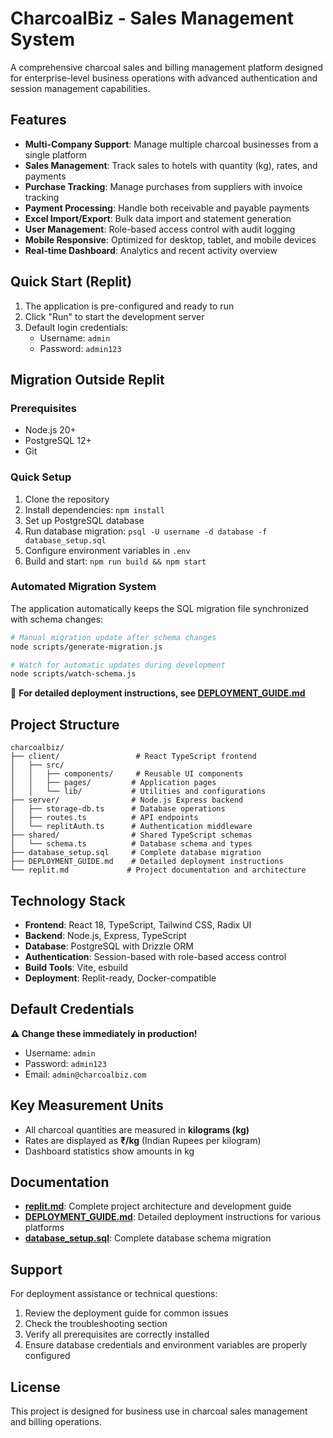 # CharcoalBiz - Sales Management System

A comprehensive charcoal sales and billing management platform designed for enterprise-level business operations with advanced authentication and session management capabilities.

## Features

- **Multi-Company Support**: Manage multiple charcoal businesses from a single platform
- **Sales Management**: Track sales to hotels with quantity (kg), rates, and payments
- **Purchase Tracking**: Manage purchases from suppliers with invoice tracking
- **Payment Processing**: Handle both receivable and payable payments
- **Excel Import/Export**: Bulk data import and statement generation
- **User Management**: Role-based access control with audit logging
- **Mobile Responsive**: Optimized for desktop, tablet, and mobile devices
- **Real-time Dashboard**: Analytics and recent activity overview

## Quick Start (Replit)

1. The application is pre-configured and ready to run
2. Click "Run" to start the development server
3. Default login credentials:
   - Username: `admin`
   - Password: `admin123`

## Migration Outside Replit

### Prerequisites
- Node.js 20+
- PostgreSQL 12+
- Git

### Quick Setup
1. Clone the repository
2. Install dependencies: `npm install`
3. Set up PostgreSQL database
4. Run database migration: `psql -U username -d database -f database_setup.sql`
5. Configure environment variables in `.env`
6. Build and start: `npm run build && npm start`

### Automated Migration System
The application automatically keeps the SQL migration file synchronized with schema changes:

```bash
# Manual migration update after schema changes
node scripts/generate-migration.js

# Watch for automatic updates during development
node scripts/watch-schema.js
```

📖 **For detailed deployment instructions, see [DEPLOYMENT_GUIDE.md](./DEPLOYMENT_GUIDE.md)**

## Project Structure

```
charcoalbiz/
├── client/                 # React TypeScript frontend
│   ├── src/
│   │   ├── components/     # Reusable UI components
│   │   ├── pages/         # Application pages
│   │   └── lib/           # Utilities and configurations
├── server/                # Node.js Express backend
│   ├── storage-db.ts      # Database operations
│   ├── routes.ts          # API endpoints
│   └── replitAuth.ts      # Authentication middleware
├── shared/                # Shared TypeScript schemas
│   └── schema.ts          # Database schema and types
├── database_setup.sql     # Complete database migration
├── DEPLOYMENT_GUIDE.md    # Detailed deployment instructions
└── replit.md             # Project documentation and architecture
```

## Technology Stack

- **Frontend**: React 18, TypeScript, Tailwind CSS, Radix UI
- **Backend**: Node.js, Express, TypeScript
- **Database**: PostgreSQL with Drizzle ORM
- **Authentication**: Session-based with role-based access control
- **Build Tools**: Vite, esbuild
- **Deployment**: Replit-ready, Docker-compatible

## Default Credentials

**⚠️ Change these immediately in production!**
- Username: `admin`
- Password: `admin123`
- Email: `admin@charcoalbiz.com`

## Key Measurement Units

- All charcoal quantities are measured in **kilograms (kg)**
- Rates are displayed as **₹/kg** (Indian Rupees per kilogram)
- Dashboard statistics show amounts in kg

## Documentation

- **[replit.md](./replit.md)**: Complete project architecture and development guide
- **[DEPLOYMENT_GUIDE.md](./DEPLOYMENT_GUIDE.md)**: Detailed deployment instructions for various platforms
- **[database_setup.sql](./database_setup.sql)**: Complete database schema migration

## Support

For deployment assistance or technical questions:
1. Review the deployment guide for common issues
2. Check the troubleshooting section
3. Verify all prerequisites are correctly installed
4. Ensure database credentials and environment variables are properly configured

## License

This project is designed for business use in charcoal sales management and billing operations.